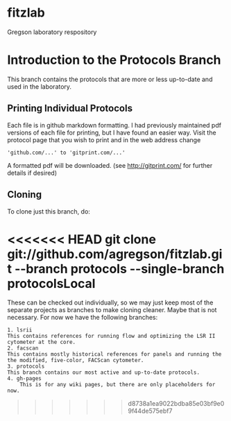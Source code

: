 fitzlab
=======

Gregson laboratory respository

# Introduction to the Protocols Branch

This branch contains the protocols that are more or less up-to-date and used in the laboratory. 

## Printing Individual Protocols
Each file is in github markdown formatting. I had previously maintained pdf versions of each file for printing, but I have found an easier way. Visit the protocol page that you wish to print and in the web address change 

    'github.com/...' to 'gitprint.com/...'

A formatted pdf will be downloaded. (see http://gitprint.com/ for further details if desired)

## Cloning
To clone just this branch, do:

<<<<<<< HEAD
    git clone git://github.com/agregson/fitzlab.git --branch protocols --single-branch protocolsLocal
=======
These can be checked out individually, so we may just keep most of the separate projects as branches to make cloning cleaner. Maybe that is not necessary. For now we have the following branches:

    1. lsrii
	This contains references for running flow and optimizing the LSR II cytometer at the core. 
    2. facscan
	This contains mostly historical references for panels and running the the modified, five-color, FACScan cytometer.
    3. protocols
	This branch contains our most active and up-to-date protocols.
    4. gh-pages
        This is for any wiki pages, but there are only placeholders for now. 
>>>>>>> d8738a1ea9022bdba85e03bf9e09f44de575ebf7
